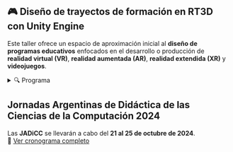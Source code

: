 ## 🎮 Diseño de trayectos de formación en RT3D con Unity Engine

Este taller ofrece un espacio de aproximación inicial al **diseño de programas educativos** enfocados en el desarrollo o producción de **realidad virtual (VR)**, **realidad aumentada (AR)**, **realidad extendida (XR)** y **videojuegos**.

<details>
  <summary>🔍 Programa</summary>
 
En el contexto de la **industria 4.0**, donde las aplicaciones inmersivas cobran relevancia, el objetivo es no solo consumir estas tecnologías, sino también formar profesionales que se desempeñen en la industria **RT3D**.

En el taller se explorará y debatirá sobre **configuraciones curriculares** y su adecuación al **contexto regional**, bajo un enfoque **práctico y colaborativo**. Esto permitirá a los asistentes dar sus primeros pasos en la **planificación de trayectos educativos** en sus propias instituciones.

  ### Objetivos
  - Identificar herramientas y competencias para el desarrollo VR, AR, XR y Videojuegos.
  - Explorar configuraciones curriculares en capacitaciones RT3D con Unity Engine.
  - Reflexionar sobre el despliegue de trayectos afines en el propio contexto.

  ### Contenidos
  - Introducción a Real-Time 3D (RT3D).
  - Motores de videojuegos e Industria 4.0.
  - Competencias para el desarrollo y producción de VR, AR, XR y Videojuegos.
  - Planificación de trayectos de formación en RT3D con Unity Engine.
</details>

## Jornadas Argentinas de Didáctica de las Ciencias de la Computación 2024

Las **JADiCC** se llevarán a cabo del **21 al 25 de octubre de 2024**.  
📅 [Ver cronograma completo](https://jadicc2024.dc.exa.unrc.edu.ar/index.html#section-schedules)